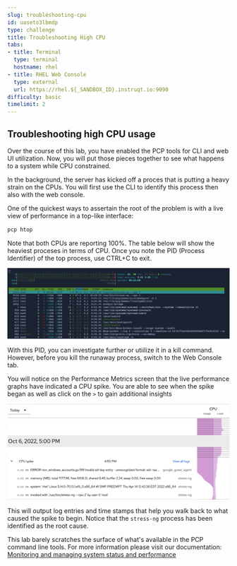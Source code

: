 ```yaml
---
slug: troubleshooting-cpu
id: uaseto3lbmdp
type: challenge
title: Troubleshooting High CPU
tabs:
- title: Terminal
  type: terminal
  hostname: rhel
- title: RHEL Web Console
  type: external
  url: https://rhel.${_SANDBOX_ID}.instruqt.io:9090
difficulty: basic
timelimit: 2
---
```

## Troubleshooting high CPU usage

Over the course of this lab, you have enabled the PCP tools for CLI and web UI utilization. Now, you will put those pieces together to see what happens to a system while CPU constrained.

In the background, the server has kicked off a proces that is putting a heavy strain on the CPUs. You will first use the CLI to identify this process then also with the web console.

One of the quickest ways to assertain the root of the problem is with a live view of performance in a top-like interface:

```bash
pcp htop
```

Note that both CPUs are reporting 100%. The table below will show the heaviest proceses in terms of CPU. Once you note the PID (Process Identifier) of the top process, use CTRL+C to exit.

![HTOP](../assets/htop.png)

With this PID, you can investigate further or utiilize it in a kill command. However, before you kill the runaway process, switch to the Web Console tab.

You will notice on the Performance Metrics screen that the live performance graphs have indicated a CPU spike. You are able to see when the spike began as well as click on the `>` to gain additional insights

![CPU Spike](../assets/cpu_spike.png)

This will output log entries and time stamps that help you walk back to what caused the spike to begin. Notice that the `stress-ng` process has been identified as the root cause.

This lab barely scratches the surface of what's available in the PCP command line tools. For more information please visit our documentation: [Monitoring and managing system status and performance](https://access.redhat.com/documentation/gu-in/red_hat_enterprise_linux/9/html/monitoring_and_managing_system_status_and_performance/setting-up-pcp_monitoring-and-managing-system-status-and-performance#doc-wrapper)